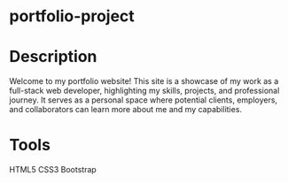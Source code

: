 # portfolio-project

# Description

Welcome to my portfolio website! This site is a showcase of my work as a full-stack web developer, highlighting my skills, projects, and professional journey. It serves as a personal space where potential clients, employers, and collaborators can learn more about me and my capabilities.

# Tools

HTML5
CSS3
Bootstrap
